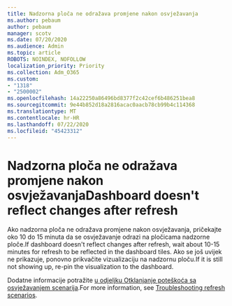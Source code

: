 ```yaml
---
title: Nadzorna ploča ne odražava promjene nakon osvježavanja
ms.author: pebaum
author: pebaum
manager: scotv
ms.date: 07/20/2020
ms.audience: Admin
ms.topic: article
ROBOTS: NOINDEX, NOFOLLOW
localization_priority: Priority
ms.collection: Adm_O365
ms.custom:
- "1318"
- "2500002"
ms.openlocfilehash: 14a22250a86496bd8377f2c42cef6b486251bea8
ms.sourcegitcommit: 9e44b852d18a2816acac0aacb78cb99b4c114368
ms.translationtype: MT
ms.contentlocale: hr-HR
ms.lasthandoff: 07/22/2020
ms.locfileid: "45423312"
---
```

# <a name="dashboard-doesnt-reflect-changes-after-refresh"></a><span data-ttu-id="91fed-102">Nadzorna ploča ne odražava promjene nakon osvježavanja</span><span class="sxs-lookup"><span data-stu-id="91fed-102">Dashboard doesn't reflect changes after refresh</span></span>

<span data-ttu-id="91fed-103">Ako nadzorna ploča ne odražava promjene nakon osvježavanja, pričekajte oko 10 do 15 minuta da se osvježavanje odrazi na pločicama nadzorne ploče.</span><span class="sxs-lookup"><span data-stu-id="91fed-103">If dashboard doesn't reflect changes after refresh, wait about 10-15 minutes for refresh to be reflected in the dashboard tiles.</span></span> <span data-ttu-id="91fed-104">Ako se još uvijek ne prikazuje, ponovno prikvačite vizualizaciju na nadzornu ploču.</span><span class="sxs-lookup"><span data-stu-id="91fed-104">If it is still not showing up, re-pin the visualization to the dashboard.</span></span>

<span data-ttu-id="91fed-105">Dodatne informacije potražite [u odjeljku Otklanjanje poteškoća sa osvježavanjem scenarija](https://docs.microsoft.com/power-bi/refresh-troubleshooting-refresh-scenarios).</span><span class="sxs-lookup"><span data-stu-id="91fed-105">For more information, see [Troubleshooting refresh scenarios](https://docs.microsoft.com/power-bi/refresh-troubleshooting-refresh-scenarios).</span></span>

